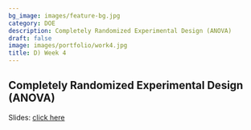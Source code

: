 ```yaml
---
bg_image: images/feature-bg.jpg
category: DOE
description: Completely Randomized Experimental Design (ANOVA)
draft: false
image: images/portfolio/work4.jpg
title: D) Week 4
---
```


## Completely Randomized Experimental Design (ANOVA)

Slides: [click here](/slides/L4_DOE.html)
